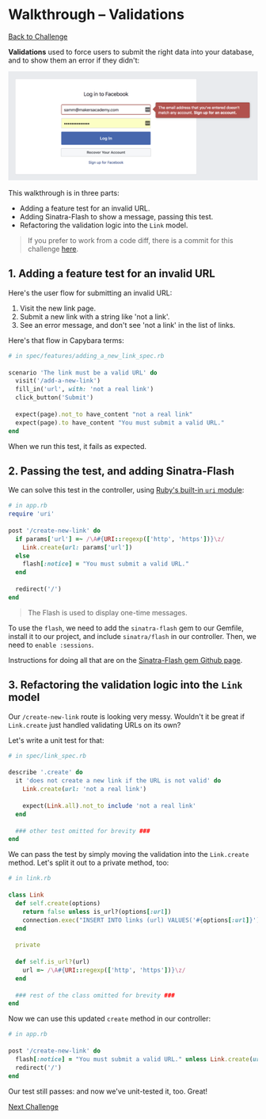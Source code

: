 # Walkthrough – Validations

[Back to Challenge](../11_validations.md)

**Validations** used to force users to submit the right data into your database, and to show them an error if they didn't:

![A real-life validation: submitting the wrong email address when signing into Facebook](../images/email-validation.png)

This walkthrough is in three parts:

- Adding a feature test for an invalid URL.
- Adding Sinatra-Flash to show a message, passing this test.
- Refactoring the validation logic into the `Link` model.

> If you prefer to work from a code diff, there is a commit for this challenge [here](https://github.com/sjmog/bookmark_manager/commit/6167230bbc059f8f3fb9e17d07f9199202eafe68).

## 1. Adding a feature test for an invalid URL

Here's the user flow for submitting an invalid URL:

1. Visit the new link page.
2. Submit a new link with a string like 'not a link'.
3. See an error message, and don't see 'not a link' in the list of links.

Here's that flow in Capybara terms:

```ruby
# in spec/features/adding_a_new_link_spec.rb

scenario 'The link must be a valid URL' do
  visit('/add-a-new-link')
  fill_in('url', with: 'not a real link')
  click_button('Submit')

  expect(page).not_to have_content "not a real link"
  expect(page).to have_content "You must submit a valid URL."
end
```

When we run this test, it fails as expected.

## 2. Passing the test, and adding Sinatra-Flash

We can solve this test in the controller, using [Ruby's built-in `uri` module](https://stackoverflow.com/questions/1805761/how-to-check-if-a-url-is-valid):

```ruby
# in app.rb
require 'uri'

post '/create-new-link' do
  if params['url'] =~ /\A#{URI::regexp(['http', 'https'])}\z/
    Link.create(url: params['url'])
  else
    flash[:notice] = "You must submit a valid URL."
  end

  redirect('/')
end
```

> The Flash is used to display one-time messages.

To use the `flash`, we need to add the `sinatra-flash` gem to our Gemfile, install it to our project, and include `sinatra/flash` in our controller. Then, we need to `enable :sessions`.

Instructions for doing all that are on the [Sinatra-Flash gem Github page](https://github.com/SFEley/sinatra-flash).

## 3. Refactoring the validation logic into the `Link` model

Our `/create-new-link` route is looking very messy. Wouldn't it be great if `Link.create` just handled validating URLs on its own?

Let's write a unit test for that:

```ruby
# in spec/link_spec.rb

describe '.create' do
  it 'does not create a new link if the URL is not valid' do
    Link.create(url: 'not a real link')

    expect(Link.all).not_to include 'not a real link'
  end

  ### other test omitted for brevity ###
end
```

We can pass the test by simply moving the validation into the `Link.create` method. Let's split it out to a private method, too:

```ruby
# in link.rb

class Link
  def self.create(options)
    return false unless is_url?(options[:url])
    connection.exec("INSERT INTO links (url) VALUES('#{options[:url]}')")
  end

  private

  def self.is_url?(url)
    url =~ /\A#{URI::regexp(['http', 'https'])}\z/
  end

  ### rest of the class omitted for brevity ###
end
```

Now we can use this updated `create` method in our controller:

```ruby
# in app.rb

post '/create-new-link' do
  flash[:notice] = "You must submit a valid URL." unless Link.create(url: params['url'])
  redirect('/')
end
```

Our test still passes: and now we've unit-tested it, too. Great!

[Next Challenge](../12_crud.md)

